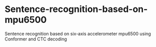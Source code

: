# Sentence-recognition-based-on-mpu6500
Sentence recognition based on six-axis accelerometer mpu6500 using Conformer and CTC decoding
